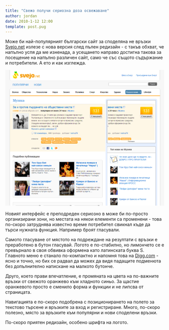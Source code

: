 ```yaml
---
title: "Свежо получи сериозна доза освежаване"
author: jordan
date: 2010-1-12 12:00
template: post.pug
---
```


Може би най-популярният български сайт за споделяна не връзки
[Svejo.net](http://svejo.net) излезе с нова версия след пълен редизайн -
с такъв обхват, че напълно успя да ме изненада, а усещането направо
достигна такова за посещение на напълно различен сайт, само че със
същото съдържание и потребители. А ето и как изглежда.

[![Свежо редизайн](Svejo_redesign.png)](Svejo_redesign.png)

Новият интерфейс е преподреден сериозно в може би по-просто организирани
зони, но местата на някои елементи са променени - това по-скоро
затруднява известно време потребител свикнал къде да търси нужната
функция. Например броят гласували.

Самото гласуване от мястото на подреждане на резултати с връзки е
преработено в бутон гласувай. Логото е по-стабилно, но лимончето се е
превърнало в своя обвивка оформена като латинската буква S. Главното
меню е станало по-компактно и напомня това на
[Digg.com](http://digg.com) - ясно и точно, но бих се радвал да можех да
видя падащите подменюта без допълнително натискане на малкото бутонче.

Друго, което прави впечатление, е промяната на цвета на по-важните
връзки от свежото оранжево към хладното синьо. За щастие оранжевото
просто е сменило форма и функции и не липсва от страницата.

Навигацията е по-скоро подобрена с позиционирането на полето за текстово
търсене и връзките за вход и регистриране. Много, по-скоро полезно,
място за връзките към популярни и нови споделени връзки.

По-скоро приятен редизайн, особено шрифта на логото.
